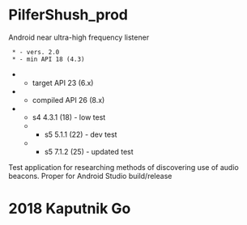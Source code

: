 # PilferShush_prod
Android near ultra-high frequency listener

	 * - vers. 2.0
	 * - min API 18 (4.3)
   * - target API 23 (6.x)
   * - compiled API 26 (8.x)
   * - s4 4.3.1 (18) - low test
	 * - s5 5.1.1 (22) - dev test
	 * - s5 7.1.2 (25) - updated test
	 
Test application for researching methods of discovering use of audio beacons.
Proper for Android Studio build/release
 

# 2018 Kaputnik Go
